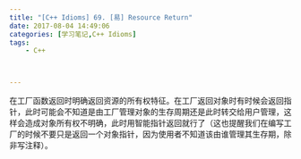 ```yaml
---
title: "[C++ Idioms] 69. [易] Resource Return"
date: 2017-08-04 14:49:06
categories: [学习笔记,C++ Idioms]
tags:
    - C++



---
```

在工厂函数返回时明确返回资源的所有权特征。<!--more-->在工厂返回对象时有时候会返回指针，此时可能会不知道是由工厂管理对象的生存周期还是此时转交给用户管理，这样会造成对象所有权不明确，此时用智能指针返回就行了（这也提醒我们在编写工厂的时候不要只是返回一个对象指针，因为使用者不知道该由谁管理其生存期，除非写注释）。
